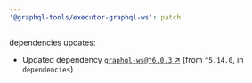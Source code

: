 ```yaml
---
'@graphql-tools/executor-graphql-ws': patch
---
```


dependencies updates: 

- Updated dependency [`graphql-ws@^6.0.3` ↗︎](https://www.npmjs.com/package/graphql-ws/v/6.0.3) (from `^5.14.0`, in `dependencies`)
